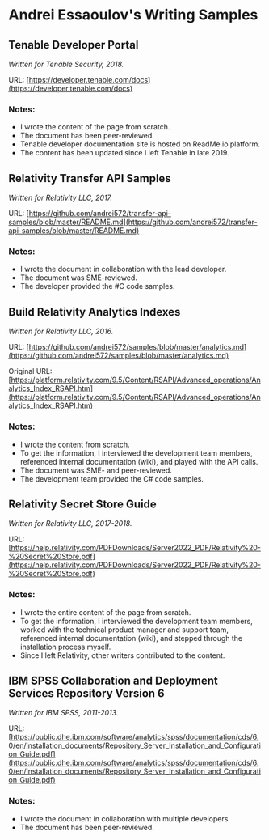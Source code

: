 # Andrei Essaoulov's Writing Samples

## Tenable Developer Portal

*Written for Tenable Security, 2018.*

URL: [https://developer.tenable.com/docs](https://developer.tenable.com/docs)

### Notes:

- I wrote the content of the page from scratch.
- The document has been peer-reviewed.
- Tenable developer documentation site is hosted on ReadMe.io platform.
- The content has been updated since I left Tenable in late 2019.

## Relativity Transfer API Samples

*Written for Relativity LLC, 2017.*

URL: [https://github.com/andrei572/transfer-api-samples/blob/master/README.md](https://github.com/andrei572/transfer-api-samples/blob/master/README.md)

### Notes:

- I wrote the document in collaboration with the lead developer.
- The document was SME-reviewed.
- The developer provided the #C code samples.

## Build Relativity Analytics Indexes

*Written for Relativity LLC, 2016.*

URL: [https://github.com/andrei572/samples/blob/master/analytics.md](https://github.com/andrei572/samples/blob/master/analytics.md)

Original URL: [https://platform.relativity.com/9.5/Content/RSAPI/Advanced_operations/Analytics_Index_RSAPI.htm](https://platform.relativity.com/9.5/Content/RSAPI/Advanced_operations/Analytics_Index_RSAPI.htm)

### Notes:

- I wrote the content from scratch.
- To get the information, I interviewed the development team members, referenced internal documentation (wiki), and played with the API calls.
- The document was SME- and peer-reviewed.
- The development team provided the C# code samples.

## Relativity Secret Store Guide

*Written for Relativity LLC, 2017-2018.*

URL: [https://help.relativity.com/PDFDownloads/Server2022_PDF/Relativity%20-%20Secret%20Store.pdf](https://help.relativity.com/PDFDownloads/Server2022_PDF/Relativity%20-%20Secret%20Store.pdf)

### Notes:
- I wrote the entire content of the page from scratch.
- To get the information, I interviewed the development team members, worked with the technical
product manager and support team, referenced internal documentation (wiki), and stepped
through the installation process myself.
- Since I left Relativity, other writers contributed to the content.


## IBM SPSS Collaboration and Deployment Services Repository Version 6

*Written for IBM SPSS, 2011-2013.*

URL: [https://public.dhe.ibm.com/software/analytics/spss/documentation/cds/6.0/en/installation_documents/Repository_Server_Installation_and_Configuration_Guide.pdf](https://public.dhe.ibm.com/software/analytics/spss/documentation/cds/6.0/en/installation_documents/Repository_Server_Installation_and_Configuration_Guide.pdf)

### Notes:

- I wrote the document in collaboration with multiple developers.
- The document has been peer-reviewed.
